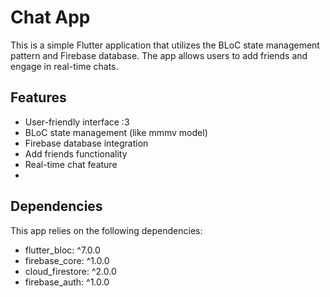 # Chat App

This is a simple Flutter application that utilizes the BLoC state management pattern and Firebase database. The app allows users to add friends and engage in real-time chats.

## Features

- User-friendly interface :3
- BLoC state management (like mmmv model)
- Firebase database integration 
- Add friends functionality
- Real-time chat feature
- 


## Dependencies

This app relies on the following dependencies:

- flutter_bloc: ^7.0.0
- firebase_core: ^1.0.0
- cloud_firestore: ^2.0.0
- firebase_auth: ^1.0.0


